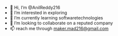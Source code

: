 - 👋 Hi, I’m @AnilReddy216
- 👀 I’m interested in exploring
- 🌱 I’m currently learning softwaretechnologies
- 💞️ I’m looking to collaborate on a reputed company
- 📫 reach me through maker.mad216@gmail.com

<!---
AnilReddy216/AnilReddy216 is a ✨ special ✨ repository because its `README.md` (this file) appears on your GitHub profile.
You can click the Preview link to take a look at your changes.
--->

